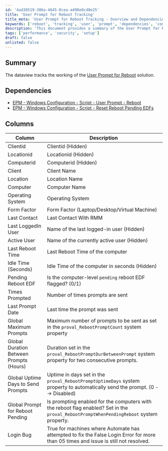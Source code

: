 ```yaml
---
id: '4ad38519-386a-4645-8cea-a498e0cd0e25'
title: 'User Prompt for Reboot Tracking'
title_meta: 'User Prompt for Reboot Tracking - Overview and Dependencies'
keywords: ['reboot', 'tracking', 'user', 'prompt', 'dependencies', 'computer', 'system', 'property']
description: 'This document provides a summary of the User Prompt for Reboot solution, detailing its dependencies, the columns tracked in the dataview, and the specific attributes related to computer reboot prompts. It covers critical information such as the number of prompts sent, last reboot time, and system properties that govern the behavior of the reboot prompts.'
tags: ['performance', 'security', 'setup']
draft: false
unlisted: false
---
```

## Summary

The dataview tracks the working of the [User Prompt for Reboot](<../../solutions/User Prompt for Reboot.md>) solution.

## Dependencies

- [EPM - Windows Configuration - Script - User Prompt - Reboot](https://proval.itglue.com/DOC-5078775-9076644)
- [EPM - Windows Configuration - Script - Reset Reboot Pending EDFs](https://proval.itglue.com/DOC-5078775-9077421)

## Columns

| Column                                | Description                                                                                                           |
|---------------------------------------|-----------------------------------------------------------------------------------------------------------------------|
| Clientid                              | Clientid (Hidden)                                                                                                   |
| Locationid                            | Locationid (Hidden)                                                                                                 |
| Computerid                            | Computerid (Hidden)                                                                                                 |
| Client                                | Client Name                                                                                                         |
| Location                              | Location Name                                                                                                       |
| Computer                              | Computer Name                                                                                                       |
| Operating System                      | Operating System                                                                                                    |
| Form Factor                           | Form Factor (Laptop/Desktop/Virtual Machine)                                                                        |
| Last Contact                          | Last Contact With RMM                                                                                               |
| Last LoggedIn User                   | Name of the last logged-in user (Hidden)                                                                            |
| Active User                           | Name of the currently active user (Hidden)                                                                          |
| Last Reboot Time                     | Last Reboot Time of the computer                                                                                   |
| Idle Time (Seconds)                  | Idle Time of the computer in seconds (Hidden)                                                                      |
| Pending Reboot EDF                    | Is the computer-level `pending` reboot EDF flagged? (0/1)                                                          |
| Times Prompted                        | Number of times prompts are sent                                                                                     |
| Last Prompt Date                      | Last time the prompt was sent                                                                                        |
| Global Maximum Prompts                | Maximum number of prompts to be sent as set in the `proval_RebootPromptCount` system property                       |
| Global Duration Between Prompts (Hours)| Duration set in the `proval_RebootPromptDurBetweenPrompt` system property for two consecutive prompts.              |
| Global Uptime Days to Send Prompts    | Uptime in days set in the `proval_RebootPromptUptimeDays` system property to automatically send the prompt. (0 --> Disabled) |
| Global Prompt for Reboot Pending      | Is prompting enabled for the computers with the reboot flag enabled? Set in the `proval_RebootPromptWhenPendingReboot` system property. |
| Login Bug                             | True for machines where Automate has attempted to fix the False Login Error for more than 05 times and issue is still not resolved. |














